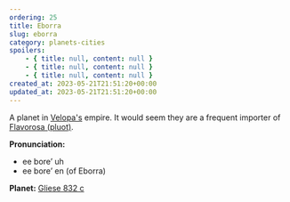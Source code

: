 ```yaml
---
ordering: 25
title: Eborra
slug: eborra
category: planets-cities
spoilers:
    - { title: null, content: null }
    - { title: null, content: null }
    - { title: null, content: null }
created_at: 2023-05-21T21:51:20+00:00
updated_at: 2023-05-21T21:51:20+00:00
---
```

A planet in [Velopa's](/category/planets-cities/velopa) empire. It would seem they are a frequent importer of [Flavorosa (pluot)](/category/culture-history/flavorosa).

**Pronunciation:**
- ee bore’ uh
- ee bore’ en (of Eborra)

**Planet:**
[Gliese 832 c](https://en.wikipedia.org/wiki/Gliese_832_c)